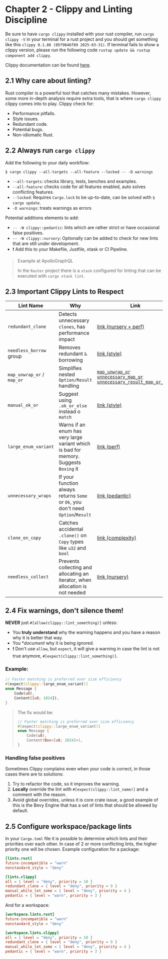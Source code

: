 # Chapter 2 - Clippy and Linting Discipline

Be sure to have `cargo clippy` installed with your rust compiler, run `cargo clippy -V` in your terminal for a rust project and you should get something like this `clippy 0.1.86 (05f9846f89 2025-03-31)`. If terminal fails to show a clippy version, please run the following code `rustup update && rustup component add clippy`.

Clippy documentation can be found [here](https://doc.rust-lang.org/clippy/usage.html).

## 2.1 Why care about linting?

Rust compiler is a powerful tool that catches many mistakes. However, some more in-depth analysis require extra tools, that is where `cargo clippy` clippy comes into to play. Clippy check for:
* Performance pitfalls.
* Style issues.
* Redundant code.
* Potential bugs.
* Non-idiomatic Rust.

## 2.2 Always run `cargo clippy`

Add the following to your daily workflow:

```shell
$ cargo clippy --all-targets --all-feature --locked -- -D warnings
```

* `--all-targets`: checks library, tests, benches and examples.
* `--all-feature`: checks code for all features enabled, auto solves conflicting features.
* `--locked`: Requires `Cargo.lock` to be up-to-date, can be solved with `$ cargo update`.
* `-D warnings`: treats warnings as errors

Potential additions elements to add:

* `-- -W clippy::pedantic`: lints which are rather strict or have occasional false positives.
* `-- -W clippy::nursery`: Optionally can be added to check for new lints that are still under development.
* ❗ Add this to your Makefile, Justfile, xtask or CI Pipeline.

> Example at ApolloGraphQL
>
> In the `Router` project there is a `xtask` configured for linting that can be executed with `cargo xtask lint`. 

## 2.3 Important Clippy Lints to Respect

| Lint Name | Why | Link |
| --------- | ----| -----|
| `redundant_clone` | Detects unnecessary `clones`, has performance impact | [link (nursery + perf)](https://rust-lang.github.io/rust-clippy/master/#redundant_clone) |
| `needless_borrow` group | Removes redundant `&` borrowing | [link (style)](https://rust-lang.github.io/rust-clippy/master/#needless_borrow) |
| `map_unwrap_or` / `map_or` | Simplifies nested `Option/Result` handling | [`map_unwrap_or`](https://rust-lang.github.io/rust-clippy/master/#map_unwrap_or) [`unnecessary_map_or`](https://rust-lang.github.io/rust-clippy/master/#unnecessary_map_or) [`unnecessary_result_map_or_else`](https://rust-lang.github.io/rust-clippy/master/#unnecessary_result_map_or_else) |
| `manual_ok_or` | Suggest using `.ok_or_else` instead o `match` | [link (style)](https://rust-lang.github.io/rust-clippy/master/#manual_ok_or) |
| `large_enum_variant` | Warns if an enum has very large variant which is bad for memory. Suggests `Boxing` it | [link (perf)](https://rust-lang.github.io/rust-clippy/master/#large_enum_variant) |
| `unnecessary_wraps` | If your function always returns `Some` or `Ok`, you don't need `Option`/`Result` | [link (pedantic)](https://rust-lang.github.io/rust-clippy/master/#unnecessary_wraps) |
| `clone_on_copy` | Catches accidental `.clone()` on `Copy` types like `u32` and `bool` | [link (complexity)](https://rust-lang.github.io/rust-clippy/master/#clone_on_copy) |
| `needless_collect` | Prevents collecting and allocating an iterator, when allocation is not needed | [link (nursery)](https://rust-lang.github.io/rust-clippy/master/#needless_collect) |

## 2.4 Fix warnings, don't silence them!

**NEVER** just `#[allow(clippy::lint_something)]` unless:

* You **truly understand** why the warning happens and you have a reason why it is better that way.
* You **document* why it is being ignored.
* ❗ Don't use `allow`, but `expect`, it will give a warning in case the lint is not true anymore, `#[expect(clippy::lint_something)]`.

### Example:

```rust
// Faster matching is preferred over size efficiency
#[expect(clippy::large_enum_variant)]
enum Message {
    Code(u8),
    Content([u8; 1024]),
}
```

> The fix would be:
> 
> ```rust
> // Faster matching is preferred over size efficiency
> #[expect(clippy::large_enum_variant)]
> enum Message {
>     Code(u8),
>     Content(Box<[u8; 1024]>),
> }
> ```

### Handling false positives

Sometimes Clippy complains even when your code is correct, in those cases there are to solutions:
1. Try to refactor the code, so it improves the warning.
2. **Locally** override the lint with `#[expect(clippy::lint_name)]` and a comment with the reason.
3. Avoid global overrides, unless it is core crate issue, a good example of this is the Bevy Engine that has a set of lints that should be allowed by default.

## 2.5 Configure workspace/package lints

In your `Cargo.toml` file it is possible to determine which lints and their priorities over each other. In case of 2 or more conflicting lints, the higher priority one will be chosen. Example configuration for a package:

```toml
[lints.rust]
future-incompatible = "warn"
nonstandard_style = "deny"

[lints.clippy]
all = { level = "deny", priority = 10 }
redundant_clone = { level = "deny", priority = 9 }
manual_while_let_some = { level = "deny", priority = 4 }
pedantic = { level = "warn", priority = 3 }
```

And for a workspace:

```toml
[workspace.lints.rust]
future-incompatible = "warn"
nonstandard_style = "deny"

[workspace.lints.clippy]
all = { level = "deny", priority = 10 }
redundant_clone = { level = "deny", priority = 9 }
manual_while_let_some = { level = "deny", priority = 4 }
pedantic = { level = "warn", priority = 3 }
```